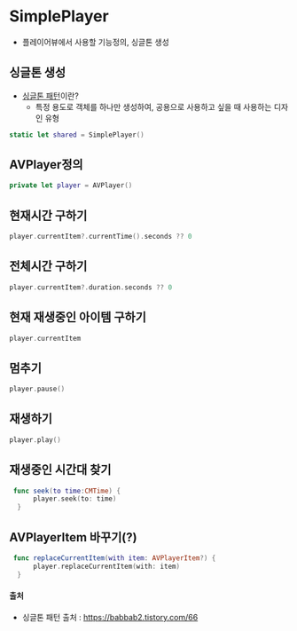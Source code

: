 #  SimplePlayer
- 플레이어뷰에서 사용할 기능정의, 싱글톤 생성
## 싱글톤 생성
  - [싱글톤 패턴](https://babbab2.tistory.com/66)이란?
    - 특정 용도로 객체를 하나만 생성하여, 공용으로 사용하고 싶을 때 사용하는 디자인 유형
  ```swift
  static let shared = SimplePlayer()
  ```
  
## AVPlayer정의
  ```swift
  private let player = AVPlayer()
  ```
## 현재시간 구하기
  ```swift
  player.currentItem?.currentTime().seconds ?? 0  
  ```
## 전체시간 구하기
  ```swift
  player.currentItem?.duration.seconds ?? 0
  ```
## 현재 재생중인 아이템 구하기
  ```swift
  player.currentItem
  ```
## 멈추기    
  ```swift
  player.pause()
  ```
## 재생하기
  ```swift
  player.play()
  ```
## 재생중인 시간대 찾기
  ```swift
   func seek(to time:CMTime) {
        player.seek(to: time)   
    }
  ```
## AVPlayerItem 바꾸기(?)
  ```swift
   func replaceCurrentItem(with item: AVPlayerItem?) {
        player.replaceCurrentItem(with: item)
    }
  ```

#### 출처
- 싱글톤 패턴 출처 : https://babbab2.tistory.com/66

